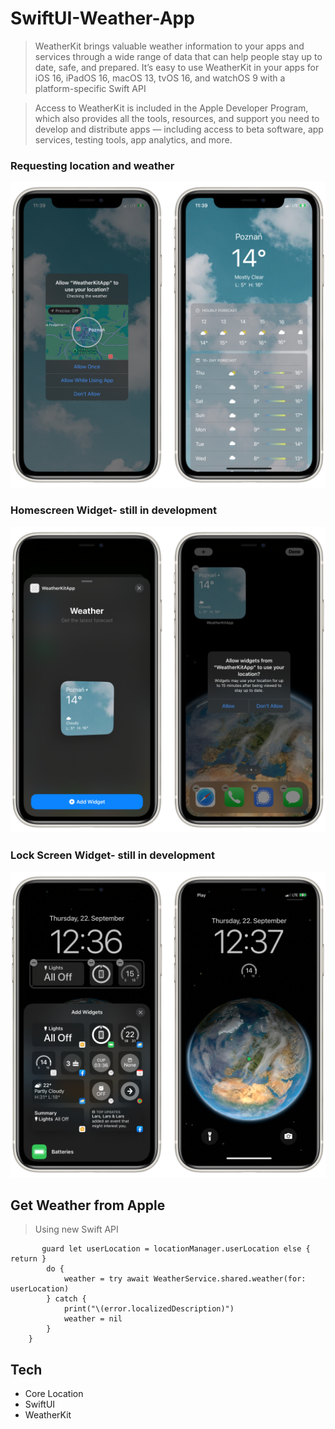 # SwiftUI-Weather-App

>WeatherKit brings valuable weather information to your apps and services through a wide range of data that can help people stay up to date, safe, and prepared. It’s easy to use WeatherKit in your apps for iOS 16, iPadOS 16, macOS 13, tvOS 16, and watchOS 9 with a platform-specific Swift API

>Access to WeatherKit is included in the Apple Developer Program, which also provides all the tools, resources, and support you need to develop and distribute apps — including access to beta software, app services, testing tools, app analytics, and more.


 <h3>Requesting location and weather</h3>
  <p align="center">
  <img src="requestingWeather.PNG" alt="drawing" width="600"/>
</p>

 <h3>Homescreen Widget- still in development</h3>
  <p align="center">
  <img src="homeScreenWidget.PNG" alt="drawing" width="600"/>
</p>

 <h3>Lock Screen Widget- still in development</h3>
  <p align="center">
  <img src="lockScreenWidget.PNG" alt="drawing" width="600"/>
</p>

## Get Weather from Apple
>Using new Swift API 
```func requestWeatherForCurrentLocation() async {
       guard let userLocation = locationManager.userLocation else { return }
        do {
            weather = try await WeatherService.shared.weather(for: userLocation)
        } catch {
            print("\(error.localizedDescription)")
            weather = nil
        }
    }
```


## Tech
  - Core Location
  - SwiftUI
  - WeatherKit
 
